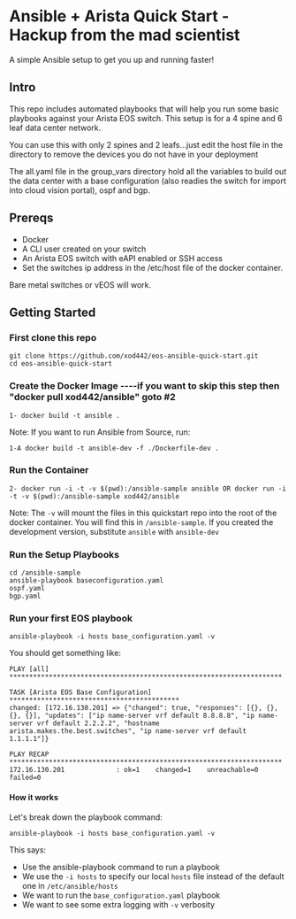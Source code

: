 # Ansible + Arista Quick Start - Hackup from the mad scientist 
A simple Ansible setup to get you up and running faster!

## Intro
This repo includes automated playbooks that will help you run some basic playbooks against your Arista EOS switch. This setup is for a 4 spine and 6 leaf data center network.

You can use this with only 2 spines and 2 leafs...just edit the host file in the directory to remove the devices you do not have in your deployment

The all.yaml file in the group_vars directory hold all the variables to build out the data center with a base configuration (also readies the switch for import into cloud vision portal), ospf and bgp.


## Prereqs
* Docker
* A CLI user created on your switch
* An Arista EOS switch with eAPI enabled or SSH access
* Set the switches ip address in the /etc/host file of the docker container.

Bare metal switches or vEOS will work.

## Getting Started

### First clone this repo

```
git clone https://github.com/xod442/eos-ansible-quick-start.git
cd eos-ansible-quick-start
```

### Create the Docker Image ----if you want to skip this step then  "docker pull xod442/ansible" goto #2
```
1- docker build -t ansible .
```
Note: If you want to run Ansible from Source, run:
```
1-A docker build -t ansible-dev -f ./Dockerfile-dev .
```

### Run the Container
```
2- docker run -i -t -v $(pwd):/ansible-sample ansible OR docker run -i -t -v $(pwd):/ansible-sample xod442/ansible
```

Note: The ``-v`` will mount the files in this quickstart repo into the root
of the docker container. You will find this in ``/ansible-sample``. If you
created the development version, substitute ``ansible`` with ``ansible-dev``


### Run the Setup Playbooks

```
cd /ansible-sample
ansible-playbook baseconfiguration.yaml
ospf.yaml
bgp.yaml
```

### Run your first EOS playbook

``ansible-playbook -i hosts base_configuration.yaml -v``

You should get something like:

```
PLAY [all] *********************************************************************

TASK [Arista EOS Base Configuration] *******************************************
changed: [172.16.130.201] => {"changed": true, "responses": [{}, {}, {}, {}], "updates": ["ip name-server vrf default 8.8.8.8", "ip name-server vrf default 2.2.2.2", "hostname arista.makes.the.best.switches", "ip name-server vrf default 1.1.1.1"]}

PLAY RECAP *********************************************************************
172.16.130.201             : ok=1    changed=1    unreachable=0    failed=0
```

#### How it works

Let's break down the playbook command:

``ansible-playbook -i hosts base_configuration.yaml -v``

This says:

* Use the ansible-playbook command to run a playbook
* We use the ``-i hosts`` to specify our local ``hosts`` file instead of the default one in ``/etc/ansible/hosts``
* We want to run the ``base_configuration.yaml`` playbook
* We want to see some extra logging with ``-v`` verbosity

